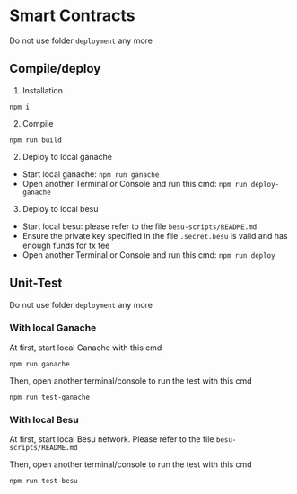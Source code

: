 # Smart Contracts

Do not use folder `deployment` any more

## Compile/deploy

1. Installation

`npm i`

2. Compile

`npm run build`

2. Deploy to local ganache

- Start local ganache: `npm run ganache`
- Open another Terminal or Console and run this cmd: `npm run deploy-ganache`

3. Deploy to local besu

- Start local besu: please refer to the file `besu-scripts/README.md`
- Ensure the private key specified in the file `.secret.besu` is valid and has enough funds for tx fee
- Open another Terminal or Console and run this cmd: `npm run deploy`

## Unit-Test

Do not use folder `deployment` any more

### With local Ganache

At first, start local Ganache with this cmd

`npm run ganache`

Then, open another terminal/console to run the test with this cmd

`npm run test-ganache`

### With local Besu

At first, start local Besu network. Please refer to the file `besu-scripts/README.md`

Then, open another terminal/console to run the test with this cmd

`npm run test-besu`
